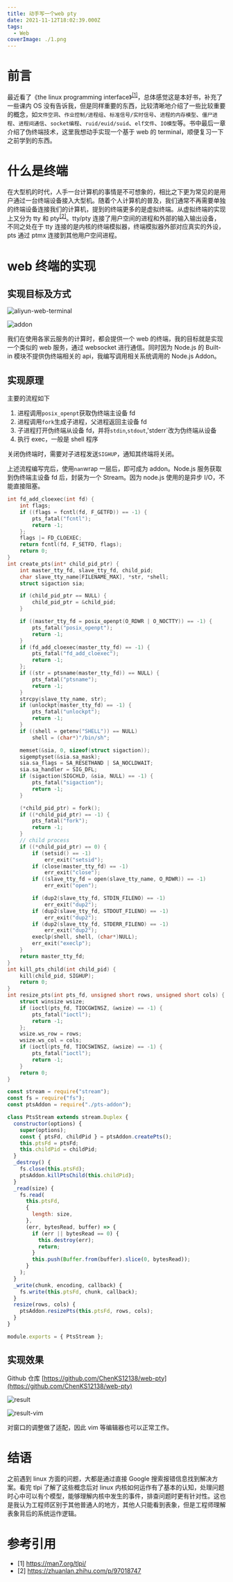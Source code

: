 ```yaml
---
title: 动手写一个web pty
date: 2021-11-12T18:02:39.000Z
tags:
  - Web
coverImage: ./1.png
---
```


# 前言

最近看了《the linux programming interface》<sup>[[1]](#1)</sup>，总体感觉这是本好书，补充了一些课内 OS 没有告诉我，但是同样重要的东西，比较清晰地介绍了一些比较重要的概念，如`文件空洞`、`作业控制/进程组`、`标准信号/实时信号`、`进程的内存模型`、`僵尸进程`、`进程间通信`、`socket编程`、`ruid/euid/suid`、`elf文件`、`IO模型`等。书中最后一章介绍了伪终端技术，这里我想动手实现一个基于 web 的 terminal，顺便复习一下之前学到的东西。

# 什么是终端

在大型机的时代，人手一台计算机的事情是不可想象的，相比之下更为常见的是用户通过一台终端设备接入大型机。随着个人计算机的普及，我们通常不再需要单独的终端设备连接我们的计算机，提到的终端更多的是虚拟终端。从虚拟终端的实现上又分为 tty 和 pty<sup>[[2]](#2)</sup>。tty/pty 连接了用户空间的进程和外部的输入输出设备，不同之处在于 tty 连接的是内核的终端模拟器，终端模拟器外部对应真实的外设，pts 通过 ptmx 连接到其他用户空间进程。

# web 终端的实现

## 实现目标及方式

![aliyun-web-terminal](./1.png)

![addon](./2.png)

我们在使用各家云服务的计算时，都会提供一个 web 的终端，我的目标就是实现一个类似的 web 服务，通过 websocket 进行通信。同时因为 Node.js 的 Built-in 模块不提供伪终端相关的 api，我编写调用相关系统调用的 Node.js Addon。

## 实现原理

主要的流程如下

1. 进程调用`posix_openpt`获取伪终端主设备 fd
2. 进程调用`fork`生成子进程，父进程返回主设备 fd
3. 子进程打开伪终端从设备 fd，并将`stdin`,`stdout`,'stderr`改为伪终端从设备
4. 执行 exec，一般是 shell 程序

关闭伪终端时，需要对子进程发送`SIGHUP`，通知其终端将关闭。

上述流程编写完后，使用`nan`wrap 一层后，即可成为 addon。Node.js 服务获取到伪终端主设备 fd 后，封装为一个 Stream。因为 node.js 使用的是异步 I/O，不能直接阻塞。

```cpp
int fd_add_cloexec(int fd) {
    int flags;
    if ((flags = fcntl(fd, F_GETFD)) == -1) {
        pts_fatal("fcntl");
        return -1;
    };
    flags |= FD_CLOEXEC;
    return fcntl(fd, F_SETFD, flags);
    return 0;
}
int create_pts(int* child_pid_ptr) {
    int master_tty_fd, slave_tty_fd, child_pid;
    char slave_tty_name[FILENAME_MAX], *str, *shell;
    struct sigaction sia;

    if (child_pid_ptr == NULL) {
        child_pid_ptr = &child_pid;
    }

    if ((master_tty_fd = posix_openpt(O_RDWR | O_NOCTTY)) == -1) {
        pts_fatal("posix_openpt");
        return -1;
    }
    if (fd_add_cloexec(master_tty_fd) == -1) {
        pts_fatal("fd_add_cloexec");
        return -1;
    };
    if ((str = ptsname(master_tty_fd)) == NULL) {
        pts_fatal("ptsname");
        return -1;
    }
    strcpy(slave_tty_name, str);
    if (unlockpt(master_tty_fd) == -1) {
        pts_fatal("unlockpt");
        return -1;
    }
    if ((shell = getenv("SHELL")) == NULL)
        shell = (char*)"/bin/sh";

    memset(&sia, 0, sizeof(struct sigaction));
    sigemptyset(&sia.sa_mask);
    sia.sa_flags = SA_RESETHAND | SA_NOCLDWAIT;
    sia.sa_handler = SIG_DFL;
    if (sigaction(SIGCHLD, &sia, NULL) == -1) {
        pts_fatal("sigaction");
        return -1;
    }

    (*child_pid_ptr) = fork();
    if ((*child_pid_ptr) == -1) {
        pts_fatal("fork");
        return -1;
    }
    // child process
    if ((*child_pid_ptr) == 0) {
        if (setsid() == -1)
            err_exit("setsid");
        if (close(master_tty_fd) == -1)
            err_exit("close");
        if ((slave_tty_fd = open(slave_tty_name, O_RDWR)) == -1)
            err_exit("open");

        if (dup2(slave_tty_fd, STDIN_FILENO) == -1)
            err_exit("dup2");
        if (dup2(slave_tty_fd, STDOUT_FILENO) == -1)
            err_exit("dup2");
        if (dup2(slave_tty_fd, STDERR_FILENO) == -1)
            err_exit("dup2");
        execlp(shell, shell, (char*)NULL);
        err_exit("execlp");
    }
    return master_tty_fd;
}
int kill_pts_child(int child_pid) {
    kill(child_pid, SIGHUP);
    return 0;
}
int resize_pts(int pts_fd, unsigned short rows, unsigned short cols) {
    struct winsize wsize;
    if (ioctl(pts_fd, TIOCGWINSZ, &wsize) == -1) {
        pts_fatal("ioctl");
        return -1;
    };
    wsize.ws_row = rows;
    wsize.ws_col = cols;
    if (ioctl(pts_fd, TIOCSWINSZ, &wsize) == -1) {
        pts_fatal("ioctl");
        return -1;
    }
    return 0;
}
```

```javascript
const stream = require("stream");
const fs = require("fs");
const ptsAddon = require("./pts-addon");

class PtsStream extends stream.Duplex {
  constructor(options) {
    super(options);
    const { ptsFd, childPid } = ptsAddon.createPts();
    this.ptsFd = ptsFd;
    this.childPid = childPid;
  }
  _destroy() {
    fs.close(this.ptsFd);
    ptsAddon.killPtsChild(this.childPid);
  }
  _read(size) {
    fs.read(
      this.ptsFd,
      {
        length: size,
      },
      (err, bytesRead, buffer) => {
        if (err || bytesRead == 0) {
          this.destroy(err);
          return;
        }
        this.push(Buffer.from(buffer).slice(0, bytesRead));
      }
    );
  }
  _write(chunk, encoding, callback) {
    fs.write(this.ptsFd, chunk, callback);
  }
  resize(rows, cols) {
    ptsAddon.resizePts(this.ptsFd, rows, cols);
  }
}

module.exports = { PtsStream };
```

## 实现效果

Github 仓库 [https://github.com/ChenKS12138/web-pty](https://github.com/ChenKS12138/web-pty)

![result](./3.png)

![result-vim](./4.png)

对窗口的调整做了适配，因此 vim 等编辑器也可以正常工作。

# 结语

之前遇到 linux 方面的问题，大都是通过直接 Google 搜索报错信息找到解决方案。看完 tlpi 了解了这些概念后对 linux 内核如何运作有了基本的认知，处理问题时心中可以有个模型，能够理解内核中发生的事件，排查问题时更有针对性。这也是我认为工程师区别于其他普通人的地方，其他人只能看到表象，但是工程师理解表象背后的系统运作逻辑。

# 参考引用

- [1] https://man7.org/tlpi/
- [2] https://zhuanlan.zhihu.com/p/97018747
